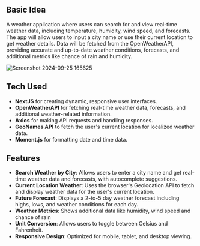 ## Basic Idea

A weather application where users can search for and view real-time weather data, including temperature, humidity, wind speed, and forecasts. The app will allow users to input a city name or use their current location to get weather details. Data will be fetched from the OpenWeatherAPI, providing accurate and up-to-date weather conditions, forecasts, and additional metrics like chance of rain and humidity. 


![Screenshot 2024-09-25 165625](https://github.com/user-attachments/assets/11ad5a88-6598-426e-b683-2d647ed7f2d7)


## Tech Used

- **NextJS** for creating dynamic, responsive user interfaces.
- **OpenWeatherAPI** for fetching real-time weather data, forecasts, and additional weather-related information.
- **Axios** for making API requests and handling responses.
- **GeoNames API** to fetch the user's current location for localized weather data.
- **Moment.js** for formatting date and time data.

## Features

- **Search Weather by City**: Allows users to enter a city name and get real-time weather data and forecasts, with autocomplete suggestions.
- **Current Location Weather**: Uses the browser's Geolocation API to fetch and display weather data for the user's current location.
- **Future Forecast**: Displays a 2-to-5 day weather forecast including highs, lows, and weather conditions for each day.
- **Weather Metrics**: Shows additional data like humidity, wind speed and chance of rain
- **Unit Conversion**: Allows users to toggle between Celsius and Fahrenheit.
- **Responsive Design**: Optimized for mobile, tablet, and desktop viewing.
